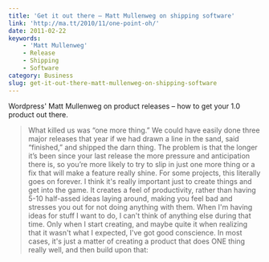 ```yaml
---
title: 'Get it out there – Matt Mullenweg on shipping software'
link: 'http://ma.tt/2010/11/one-point-oh/'
date: 2011-02-22
keywords:
    - 'Matt Mullenweg'
    - Release
    - Shipping
    - Software
category: Business
slug: get-it-out-there-matt-mullenweg-on-shipping-software
---
```


Wordpress' Matt Mullenweg on product releases – how to get your 1.0 product out there.

> What killed us was “one more thing.” We could have easily done three major releases that year if we had drawn a line in the sand, said “finished,” and shipped the darn thing. The problem is that the longer it’s been since your last release the more pressure and anticipation there is, so you’re more likely to try to slip in just one more thing or a fix that will make a feature really shine. For some projects, this literally goes on forever.
I think it's really important just to create things and get into the game. It creates a feel of productivity, rather than having 5-10 half-assed ideas laying around, making you feel bad and stresses you out for not doing anything with them. When I'm having ideas for stuff I want to do, I can't think of anything else during that time. Only when I start creating, and maybe quite it when realizing that it wasn't what I expected, I've got good conscience. In most cases, it's just a matter of creating a product that does ONE thing really well, and then build upon that:
